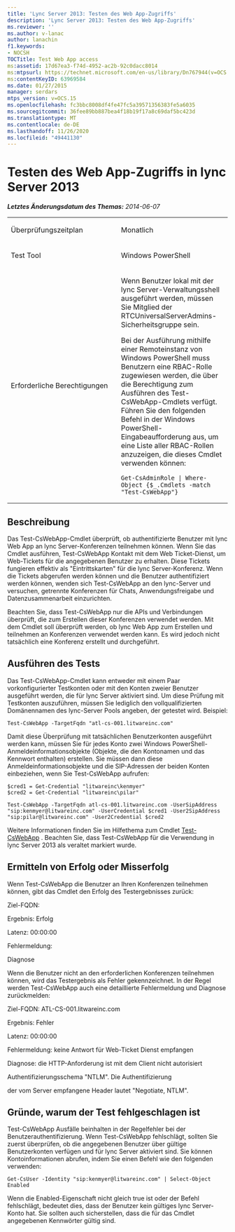 ```yaml
---
title: 'Lync Server 2013: Testen des Web App-Zugriffs'
description: 'Lync Server 2013: Testen des Web App-Zugriffs'
ms.reviewer: ''
ms.author: v-lanac
author: lanachin
f1.keywords:
- NOCSH
TOCTitle: Test Web App access
ms:assetid: 17d67ea3-f74d-4952-ac2b-92c0dacc8014
ms:mtpsurl: https://technet.microsoft.com/en-us/library/Dn767944(v=OCS.15)
ms:contentKeyID: 63969584
ms.date: 01/27/2015
manager: serdars
mtps_version: v=OCS.15
ms.openlocfilehash: fc3bbc8008df4fe47fc5a39571356383fe5a6035
ms.sourcegitcommit: 36fee89bb887bea4f18b19f17a8c69daf5bc423d
ms.translationtype: MT
ms.contentlocale: de-DE
ms.lasthandoff: 11/26/2020
ms.locfileid: "49441130"
---
```

# <a name="test-web-app-access-in-lync-server-2013"></a>Testen des Web App-Zugriffs in lync Server 2013

<div data-xmlns="http://www.w3.org/1999/xhtml">

<div class="topic" data-xmlns="http://www.w3.org/1999/xhtml" data-msxsl="urn:schemas-microsoft-com:xslt" data-cs="https://msdn.microsoft.com/">

<div data-asp="https://msdn2.microsoft.com/asp">



</div>

<div id="mainSection">

<div id="mainBody">

<span> </span>

_**Letztes Änderungsdatum des Themas:** 2014-06-07_


<table>
<colgroup>
<col style="width: 50%" />
<col style="width: 50%" />
</colgroup>
<tbody>
<tr class="odd">
<td><p>Überprüfungszeitplan</p></td>
<td><p>Monatlich</p></td>
</tr>
<tr class="even">
<td><p>Test Tool</p></td>
<td><p>Windows PowerShell</p></td>
</tr>
<tr class="odd">
<td><p>Erforderliche Berechtigungen</p></td>
<td><p>Wenn Benutzer lokal mit der lync Server-Verwaltungsshell ausgeführt werden, müssen Sie Mitglied der RTCUniversalServerAdmins-Sicherheitsgruppe sein.</p>
<p>Bei der Ausführung mithilfe einer Remoteinstanz von Windows PowerShell muss Benutzern eine RBAC-Rolle zugewiesen werden, die über die Berechtigung zum Ausführen des Test-CsWebApp-Cmdlets verfügt. Führen Sie den folgenden Befehl in der Windows PowerShell-Eingabeaufforderung aus, um eine Liste aller RBAC-Rollen anzuzeigen, die dieses Cmdlet verwenden können:</p>
<pre><code>Get-CsAdminRole | Where-Object {$_.Cmdlets -match &quot;Test-CsWebApp&quot;}</code></pre></td>
</tr>
</tbody>
</table>


<div>

## <a name="description"></a>Beschreibung

Das Test-CsWebApp-Cmdlet überprüft, ob authentifizierte Benutzer mit lync Web App an lync Server-Konferenzen teilnehmen können. Wenn Sie das Cmdlet ausführen, Test-CsWebApp Kontakt mit dem Web Ticket-Dienst, um Web-Tickets für die angegebenen Benutzer zu erhalten. Diese Tickets fungieren effektiv als "Eintrittskarten" für die lync Server-Konferenz. Wenn die Tickets abgerufen werden können und die Benutzer authentifiziert werden können, wenden sich Test-CsWebApp an den lync-Server und versuchen, getrennte Konferenzen für Chats, Anwendungsfreigabe und Datenzusammenarbeit einzurichten.

Beachten Sie, dass Test-CsWebApp nur die APIs und Verbindungen überprüft, die zum Erstellen dieser Konferenzen verwendet werden. Mit dem Cmdlet soll überprüft werden, ob lync Web App zum Erstellen und teilnehmen an Konferenzen verwendet werden kann. Es wird jedoch nicht tatsächlich eine Konferenz erstellt und durchgeführt.

</div>

<div>

## <a name="running-the-test"></a>Ausführen des Tests

Das Test-CsWebApp-Cmdlet kann entweder mit einem Paar vorkonfigurierter Testkonten oder mit den Konten zweier Benutzer ausgeführt werden, die für lync Server aktiviert sind. Um diese Prüfung mit Testkonten auszuführen, müssen Sie lediglich den vollqualifizierten Domänennamen des lync-Server Pools angeben, der getestet wird. Beispiel:

    Test-CsWebApp -TargetFqdn "atl-cs-001.litwareinc.com"

Damit diese Überprüfung mit tatsächlichen Benutzerkonten ausgeführt werden kann, müssen Sie für jedes Konto zwei Windows PowerShell-Anmeldeinformationsobjekte (Objekte, die den Kontonamen und das Kennwort enthalten) erstellen. Sie müssen dann diese Anmeldeinformationsobjekte und die SIP-Adressen der beiden Konten einbeziehen, wenn Sie Test-CsWebApp aufrufen:

    $cred1 = Get-Credential "litwareinc\kenmyer"
    $cred2 = Get-Credential "litwareinc\pilar"
    
    Test-CsWebApp -TargetFqdn atl-cs-001.litwareinc.com -UserSipAddress "sip:kenmyer@litwareinc.com" -UserCredential $cred1 -User2SipAddress "sip:pilar@litwareinc.com" -User2Credential $cred2

Weitere Informationen finden Sie im Hilfethema zum Cmdlet [Test-CsWebApp](https://docs.microsoft.com/powershell/module/skype/Test-CsWebApp) . Beachten Sie, dass Test-CsWebApp für die Verwendung in lync Server 2013 als veraltet markiert wurde.

</div>

<div>

## <a name="determining-success-or-failure"></a>Ermitteln von Erfolg oder Misserfolg

Wenn Test-CsWebApp die Benutzer an Ihren Konferenzen teilnehmen können, gibt das Cmdlet den Erfolg des Testergebnisses zurück:

Ziel-FQDN:

Ergebnis: Erfolg

Latenz: 00:00:00

Fehlermeldung:

Diagnose

Wenn die Benutzer nicht an den erforderlichen Konferenzen teilnehmen können, wird das Testergebnis als Fehler gekennzeichnet. In der Regel werden Test-CsWebApp auch eine detaillierte Fehlermeldung und Diagnose zurückmelden:

Ziel-FQDN: ATL-CS-001.litwareinc.com

Ergebnis: Fehler

Latenz: 00:00:00

Fehlermeldung: keine Antwort für Web-Ticket Dienst empfangen

Diagnose: die HTTP-Anforderung ist mit dem Client nicht autorisiert

Authentifizierungsschema "NTLM". Die Authentifizierung

der vom Server empfangene Header lautet "Negotiate, NTLM".

</div>

<div>

## <a name="reasons-why-the-test-might-have-failed"></a>Gründe, warum der Test fehlgeschlagen ist

Test-CsWebApp Ausfälle beinhalten in der Regelfehler bei der Benutzerauthentifizierung. Wenn Test-CsWebApp fehlschlägt, sollten Sie zuerst überprüfen, ob die angegebenen Benutzer über gültige Benutzerkonten verfügen und für lync Server aktiviert sind. Sie können Kontoinformationen abrufen, indem Sie einen Befehl wie den folgenden verwenden:

    Get-CsUser -Identity "sip:kenmyer@litwareinc.com" | Select-Object Enabled

Wenn die Enabled-Eigenschaft nicht gleich true ist oder der Befehl fehlschlägt, bedeutet dies, dass der Benutzer kein gültiges lync Server-Konto hat. Sie sollten auch sicherstellen, dass die für das Cmdlet angegebenen Kennwörter gültig sind.

</div>

</div>

<span> </span>

</div>

</div>

</div>

